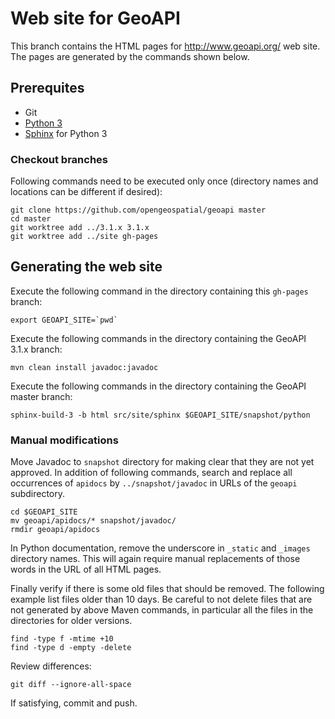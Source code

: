 # Web site for GeoAPI

This branch contains the HTML pages for http://www.geoapi.org/ web site.
The pages are generated by the commands shown below.


## Prerequites

* Git
* [Python 3](https://www.python.org/)
* [Sphinx](http://www.sphinx-doc.org/) for Python 3


### Checkout branches

Following commands need to be executed only once
(directory names and locations can be different if desired):

```
git clone https://github.com/opengeospatial/geoapi master
cd master
git worktree add ../3.1.x 3.1.x
git worktree add ../site gh-pages
```


## Generating the web site

Execute the following command in the directory containing this `gh-pages` branch:

```
export GEOAPI_SITE=`pwd`
```

Execute the following commands in the directory containing the GeoAPI 3.1.x branch:

```
mvn clean install javadoc:javadoc
```

Execute the following commands in the directory containing the GeoAPI master branch:

```
sphinx-build-3 -b html src/site/sphinx $GEOAPI_SITE/snapshot/python
```


### Manual modifications

Move Javadoc to `snapshot` directory for making clear that they are not yet approved.
In addition of following commands, search and replace all occurrences of `apidocs` by
`../snapshot/javadoc` in URLs of the `geoapi` subdirectory.

```
cd $GEOAPI_SITE
mv geoapi/apidocs/* snapshot/javadoc/
rmdir geoapi/apidocs
```

In Python documentation, remove the underscore in `_static` and `_images` directory names.
This will again require manual replacements of those words in the URL of all HTML pages.

Finally verify if there is some old files that should be removed.
The following example list files older than 10 days.
Be careful to not delete files that are not generated by above Maven commands,
in particular all the files in the directories for older versions.

```
find -type f -mtime +10
find -type d -empty -delete
```

Review differences:

```
git diff --ignore-all-space
```

If satisfying, commit and push.
